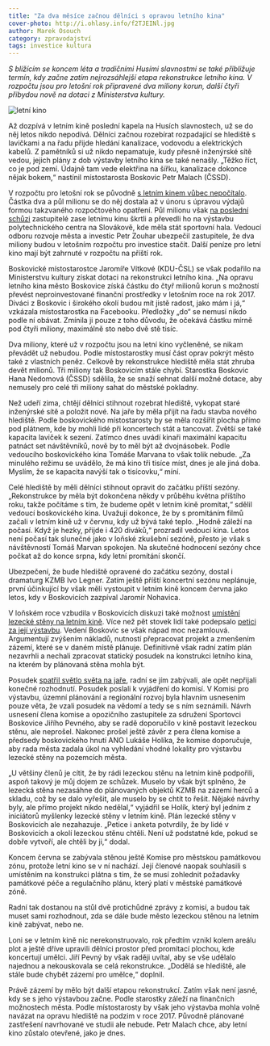 ```yaml
---
title: "Za dva měsíce začnou dělníci s opravou letního kina"
cover-photo: http://i.ohlasy.info/f2TJEINl.jpg
author: Marek Osouch
category: zpravodajství
tags: investice kultura
---
```


*S blížícím se koncem léta a tradičními Husími slavnostmi se také přibližuje termín, kdy začne zatím nejrozsáhlejší etapa rekonstrukce letního kina. V rozpočtu jsou pro letošní rok připravené dva miliony korun, další čtyři přibydou nově na dotaci z Ministerstva kultury.*

<img src="http://i.ohlasy.info/f2TJEIN.jpg" alt="letní kino" class="img-responsive img-popup" data-author="Tomáš Znamenáček">

Až dozpívá v letním kině poslední kapela na Husích slavnostech, už se do něj letos nikdo nepodívá. Dělníci začnou rozebírat rozpadající se hlediště s lavičkami a na řadu přijde hledání kanalizace, vodovodu a elektrických kabelů. Z pamětníků si už nikdo nepamatuje, kudy přesně inženýrské sítě vedou, jejich plány z dob výstavby letního kina se také nenašly. „Těžko říct, co je pod zemí. Údajně tam vede elektřina na šířku, kanalizace dokonce nějak bokem,“ nastínil místostarosta Boskovic Petr Malach (ČSSD).

V rozpočtu pro letošní rok se původně [s letním kinem vůbec nepočítalo](http://ohlasy.info/clanky/2015/12/investice-do-kultury.html). Částka dva a půl milionu se do něj dostala až v únoru s úpravou výdajů formou takzvaného rozpočtového opatření. Půl milionu však [na poslední schůzi](http://ohlasy.info/clanky/2016/06/zastupitelstvo.html) zastupitelé zase letnímu kinu škrtli a převedli ho na výstavbu polytechnického centra na Slovákově, kde měla stát sportovní hala. Vedoucí odboru rozvoje města a investic Petr Zouhar ubezpečil zastupitele, že dva miliony budou v letošním rozpočtu pro investice stačit. Další peníze pro letní kino mají být zahrnuté v rozpočtu na příští rok.

Boskovické místostarostce Jaromíře Vítkové (KDU-ČSL) se však podařilo na Ministerstvu kultury získat dotaci na rekonstrukci letního kina. „Na opravu letního kina město Boskovice získá částku do čtyř milionů korun s možností převést neproinvestované finanční prostředky v letošním roce na rok 2017. Diváci z Boskovic i širokého okolí budou mít jistě radost, jako mám i já,“ vzkázala místostarostka na Facebooku. Předložky „do“ se nemusí nikdo podle ní obávat. Zmínila ji pouze z toho důvodu, že očekává částku mírně pod čtyři miliony, maximálně sto nebo dvě stě tisíc.

Dva miliony, které už v rozpočtu jsou na letní kino vyčleněné, se nikam převádět už nebudou. Podle místostarostky musí část oprav pokrýt město také z vlastních peněz. Celkově by rekonstrukce hlediště měla stát zhruba devět milionů. Tři miliony tak Boskovicím stále chybí. Starostka Boskovic Hana Nedomová (ČSSD) sdělila, že se snaží sehnat další možné dotace, aby nemusely pro celé tři miliony sahat do městské pokladny.

Než udeří zima, chtějí dělníci stihnout rozebrat hlediště, vykopat staré inženýrské sítě a položit nové. Na jaře by měla přijít na řadu stavba nového hlediště. Podle boskovického místostarosty by se měla rozšířit plocha přímo pod plátnem, kde by mohli lidé při koncertech stát a tancovat. Zvětší se také kapacita laviček k sezení. Zatímco dnes uvádí kinaři maximální kapacitu patnáct set návštěvníků, nově by to měl být až dvojnásobek. Podle vedoucího boskovického kina Tomáše Marvana to však tolik nebude. „Za minulého režimu se uvádělo, že má kino tři tisíce míst, dnes je ale jiná doba. Myslím, že se kapacita navýší tak o tisícovku,“ míní.

Celé hlediště by měli dělníci stihnout opravit do začátku příští sezóny. „Rekonstrukce by měla být dokončena někdy v průběhu května příštího roku, takže počítáme s tím, že budeme opět v letním kině promítat,“ sdělil vedoucí boskovického kina. Uvažují dokonce, že by s promítáním filmů začali v letním kině už v červnu, kdy už bývá také teplo. „Hodně záleží na počasí. Když je hezky, přijde i 420 diváků,“ prozradil vedoucí kina. Letos není počasí tak slunečné jako v loňské zkušební sezóně, přesto je však s návštěvností Tomáš Marvan spokojen. Na skutečné hodnocení sezóny chce počkat až do konce srpna, kdy letní promítání skončí.

Ubezpečení, že bude hlediště opravené do začátku sezóny, dostal i dramaturg KZMB Ivo Legner. Zatím ještě příští koncertní sezónu neplánuje, první účinkující by však měli vystoupit v letním kině koncem června jako letos, kdy v Boskovicích zazpíval Jaromír Nohavica.

V loňském roce vzbudila v Boskovicích diskuzi také možnost [umístění lezecké stěny na letním kině](http://ohlasy.info/clanky/2015/06/rozhovor-lezecka-stena.html). Více než pět stovek lidí také podepsalo [petici za její výstavbu](http://ohlasy.info/clanky/2015/08/anketa-stena.html). Vedení Boskovic se však nápad moc nezamlouvá. Argumentují zvýšením nákladů, nutností přepracovat projekt a zmenšením zázemí, které se v daném místě plánuje. Definitivně však radní zatím plán nezavrhli a nechali zpracovat statický posudek na konstrukci letního kina, na kterém by plánovaná stěna mohla být.

Posudek [spatřil světlo světa na jaře](http://ohlasy.info/clanky/2016/03/stena-nebude.html), radní se jím zabývali, ale opět nepřijali konečné rozhodnutí. Posudek poslali k vyjádření do komisí. V Komisi pro výstavbu, územní plánování a regionální rozvoj byla hlavním usnesením pouze věta, že vzali posudek na vědomí a tedy se s ním seznámili. Návrh usnesení člena komise a opozičního zastupitele za sdružení Sportovci Boskovice Jiřího Pevného, aby se radě doporučilo v kině postavit lezeckou stěnu, ale neprošel. Nakonec prošel ještě závěr z pera člena komise a předsedy boskovického hnutí ANO Lukáše Holíka, že komise doporučuje, aby rada města zadala úkol na vyhledání vhodné lokality pro výstavbu lezecké stěny na pozemcích města.

„U většiny členů je cítit, že by rádi lezeckou stěnu na letním kině podpořili, aspoň takový je můj dojem ze schůzek. Muselo by však být splněno, že lezecká stěna nezasáhne do plánovaných objektů KZMB na zázemí herců a skladu, což by se dalo vyřešit, ale muselo by se chtít to řešit. Nějaké návrhy byly, ale přímo projekt nikdo nedělal,“ vyjádřil se Holík, který byl jedním z iniciátorů myšlenky lezecké stěny v letním kině. Plán lezecké stěny v Boskovicích ale nezahazuje. „Petice i anketa potvrdily, že by lidé v Boskovicích a okolí lezeckou stěnu chtěli. Není už podstatné kde, pokud se dobře vytvoří, ale chtěli by ji,“ dodal.

Koncem června se zabývala stěnou ještě Komise pro městskou památkovou zónu, protože letní kino se v ní nachází. Její členové naopak souhlasili s umístěním na konstrukci plátna s tím, že se musí zohlednit požadavky památkové péče a regulačního plánu, který platí v městské památkové zóně.

Radní tak dostanou na stůl dvě protichůdné zprávy z komisí, a budou tak muset sami rozhodnout, zda se dále bude město lezeckou stěnou na letním kině zabývat, nebo ne.

Loni se v letním kině nic nerekonstruovalo, rok předtím vznikl kolem areálu plot a ještě dříve upravili dělníci prostor před promítací plochou, kde koncertují umělci. Jiří Pevný by však raději uvítal, aby se vše udělalo najednou a nekouskovala se celá rekonstrukce. „Dodělá se hlediště, ale stále bude chybět zázemí pro umělce,“ doplnil.

Právě zázemí by mělo být další etapou rekonstrukcí. Zatím však není jasné, kdy se s jeho výstavbou začne. Podle starostky záleží na finančních možnostech města. Podle místostarosty by však jeho výstavba mohla volně navázat na opravu hlediště na podzim v roce 2017. Původně plánované zastřešení navrhované ve studii ale nebude. Petr Malach chce, aby letní kino zůstalo otevřené, jako je dnes.
